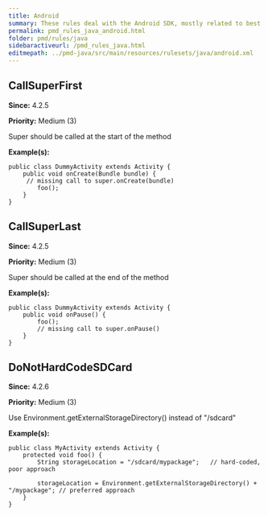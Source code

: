 ```yaml
---
title: Android
summary: These rules deal with the Android SDK, mostly related to best practices. To get better results, make sure that the auxclasspath is defined for type resolution to work.
permalink: pmd_rules_java_android.html
folder: pmd/rules/java
sidebaractiveurl: /pmd_rules_java.html
editmepath: ../pmd-java/src/main/resources/rulesets/java/android.xml
---
```

## CallSuperFirst
**Since:** 4.2.5

**Priority:** Medium (3)

Super should be called at the start of the method

**Example(s):**
```
public class DummyActivity extends Activity {
	public void onCreate(Bundle bundle) {
     // missing call to super.onCreate(bundle)
		foo();
	}
}
```

## CallSuperLast
**Since:** 4.2.5

**Priority:** Medium (3)

Super should be called at the end of the method

**Example(s):**
```
public class DummyActivity extends Activity {
	public void onPause() {
		foo();
		// missing call to super.onPause()
	}
}
```

## DoNotHardCodeSDCard
**Since:** 4.2.6

**Priority:** Medium (3)

Use Environment.getExternalStorageDirectory() instead of "/sdcard"

**Example(s):**
```
public class MyActivity extends Activity {
	protected void foo() {
		String storageLocation = "/sdcard/mypackage";	// hard-coded, poor approach

		storageLocation = Environment.getExternalStorageDirectory() + "/mypackage"; // preferred approach
	}
}
```


